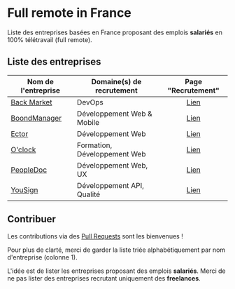 # Full remote in France

Liste des entreprises basées en France proposant des emplois **salariés** en 100% télétravail (full remote).

## Liste des entreprises

| Nom de l'entreprise | Domaine(s) de recrutement       | Page "Recrutement"         |
| -----------------   |---------------------------------| :-------------------------:|
| [Back Market](https://www.backmarket.fr/) | DevOps | [Lien](https://jobs.backmarket.fr/) |
| [BoondManager](https://www.boondmanager.com/) | Développement Web & Mobile | [Lien](https://www.boondmanager.com/recrutement/) |
| [Ector](https://www.ectorparking.com/) | Développement Web | [Lien](https://www.welcometothejungle.com/fr/companies/ector) |
| [O'clock](https://oclock.io/) | Formation, Développement Web | [Lien](https://www.welcometothejungle.com/fr/companies/o-clock) |
| [PeopleDoc](https://www.people-doc.fr/) | Développement Web, UX | [Lien](https://www.people-doc.fr/carrieres) |
| [YouSign](https://yousign.com/fr-fr) | Développement API, Qualité | [Lien](https://www.welcometothejungle.com/fr/companies/yousign) |

## Contribuer

Les contributions via des [Pull Requests](https://github.com/MaximePinot/full-remote-in-france/pulls) sont les bienvenues !

Pour plus de clarté, merci de garder la liste triée alphabétiquement par nom d'entreprise (colonne 1).

L'idée est de lister les entreprises proposant des emplois **salariés**.
Merci de ne pas lister des entreprises recrutant uniquement des **freelances**.
